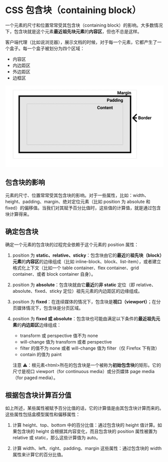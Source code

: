 # CSS 包含块（containing block）

一个元素的尺寸和位置常常受其包含块（containing block）的影响。大多数情况下，包含块就是这个元素**最近祖先块元素**的**内容区**，但也不总是这样。

客户端代理（比如说浏览器），展示文档的时候，对于每一个元素，它都产生了一个盒子。每一个盒子被划分为四个区域：

- 内容区
- 内边距区
- 外边距区
- 边框区

![baseBoxModel](https://raw.githubusercontent.com/SH-dxj-SF/MyRepo/master/images/baseBoxModel.png)

## 包含块的影响

元素的尺寸、位置常常受其包含块的影响。对于一些属性，比如：width、height、padding、margin、绝对定位元素（比如 position 为 absolute 和 fixed）的偏移值。当我们对其赋予百分比值时，这些值的计算值，就是通过包含块计算得来。

## 确定包含块

确定一个元素的包含块的过程完全依赖于这个元素的 position 属性：

1. position 为 **static、relative、sticky**：包含块由它的**最近**的**祖先块（block）元素**的**内容区**的边缘组成（比如 inline-block、block、list-item），或者建立格式化上下文（比如一个 table container、flex container、grid container、或者 block container 自身）。

2. position 为 **absolute**：包含块就由它**最近**的**非 static** 定位（即 relative、absolute、fixed、sticky 定位）祖先元素的内边距区的边缘组成。

3. position 为 **fixed**：在连续媒体的情况下，包含块是**视口（viewport）**；在分页媒体情况下，包含块是分页区域。

4. position 为 **fixed 或 absolute**：包含块也可能由满足以下条件的**最近祖先元素**的**内边距区**边缘组成：

   - transform 或 perspective 值不为 none
   - will-change 值为 transform 或者 perspective
   - filter 的值不为 none 或者 will-change 值为 filter（仅 Firefox 下有效）
   - contain 的值为 paint

   注意 ⚠️：根元素<html\>所在的包含块是一个被称为**初始包含块**的矩形。它的尺寸是视口 viewport（for continuous media）或分页媒体 page media（for paged media）。

## 根据包含块计算百分值

如上所述，某些属性被赋予百分比值的话，它的计算值是由其包含块计算而来的。这些属性包括盒模型属性和偏移属性：

1. 计算 height、top、bottom 中的百分比值：通过包含块的 height 值计算。如果包含块的 height 会根据其内容变化，而且包含块的 position 属性被置为 relative 或 static，那么这些计算值为 auto。

2. 计算 width、left、right、padding、margin 这些属性：通过包含块的 width 属性来计算它的百分比值。
